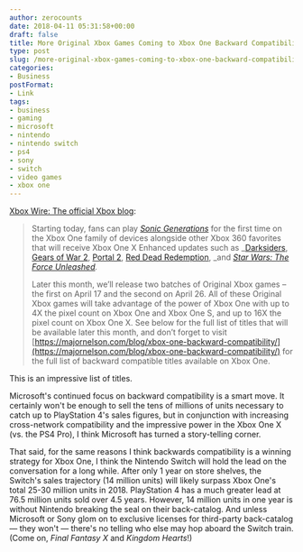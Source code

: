 ```yaml
---
author: zerocounts
date: 2018-04-11 05:31:58+00:00
draft: false
title: More Original Xbox Games Coming to Xbox One Backward Compatibility
type: post
slug: /more-original-xbox-games-coming-to-xbox-one-backward-compatibility/
categories:
- Business
postFormat:
- Link
tags:
- business
- gaming
- microsoft
- nintendo
- nintendo switch
- ps4
- sony
- switch
- video games
- xbox one
---
```


[Xbox Wire: The official Xbox blog](https://news.xbox.com/en-us/2018/04/10/backward-compatibility-april-update/):

> Starting today, fans can play _[Sonic Generations](http://marketplace.xbox.com/Product/Sonic-Generations/66acd000-77fe-1000-9115-d80253450848)_ for the first time on the Xbox One family of devices alongside other Xbox 360 favorites that will receive Xbox One X Enhanced updates such as _[Darksiders](http://marketplace.xbox.com/Product/Darksiders/66acd000-77fe-1000-9115-d802545107e6), [Gears of War 2](http://marketplace.xbox.com/Product/Gears-of-W2/66acd000-77fe-1000-9115-d8024d53082d?PageSize=60&Page=1), [Portal 2](https://marketplace.xbox.com/Product/Portal-2/66acd000-77fe-1000-9115-d80245410912), [Red Dead Redemption](https://marketplace.xbox.com/product/Red-Dead-Redemption/66acd000-77fe-1000-9115-d8025454082b), _and _[Star Wars: The Force Unleashed](https://marketplace.xbox.com/product/Star-Wars-The-Force-Unleashed/66acd000-77fe-1000-9115-d8024c4107d2)._
>
> Later this month, we’ll release two batches of Original Xbox games – the first on April 17 and the second on April 26. All of these Original Xbox games will take advantage of the power of Xbox One with up to 4X the pixel count on Xbox One and Xbox One S, and up to 16X the pixel count on Xbox One X. See below for the full list of titles that will be available later this month, and don’t forget to visit [https://majornelson.com/blog/xbox-one-backward-compatibility/](https://majornelson.com/blog/xbox-one-backward-compatibility/) for the full list of backward compatible titles available on Xbox One.

This is an impressive list of titles.

Microsoft's continued focus on backward compatibility is a smart move. It certainly won't be enough to sell the tens of millions of units necessary to catch up to PlayStation 4's sales figures, but in conjunction with increasing cross-network compatibility and the impressive power in the Xbox One X (vs. the PS4 Pro), I think Microsoft has turned a story-telling corner.

That said, for the same reasons I think backwards compatibility is a winning strategy for Xbox One, I think the Nintendo Switch will hold the lead on the conversation for a long while. After only 1 year on store shelves, the Switch's sales trajectory (14 million units) will likely surpass Xbox One's total 25-30 million units in 2018. PlayStation 4 has a much greater lead at 76.5 million units sold over 4.5 years. However, 14 million units in one year is without Nintendo breaking the seal on their back-catalog. And unless Microsoft or Sony glom on to exclusive licenses for third-party back-catalog — they won't — there's no telling who else may hop aboard the Switch train. (Come on, _Final Fantasy X_ and _Kingdom Hearts_!)